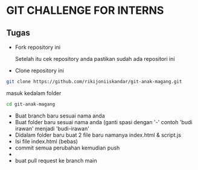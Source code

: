# GIT CHALLENGE FOR INTERNS

## Tugas
- Fork repository ini

  Setelah itu cek repository anda pastikan sudah ada repositori ini
  
- Clone repository ini
```sh
git clone https://github.com/rikijoniiskandar/git-anak-magang.git
```

masuk kedalam folder
```sh
cd git-anak-magang
```

- Buat branch baru sesuai nama anda
- Buat folder baru sesuai nama anda (ganti spasi dengan '-' contoh 'budi irawan' menjadi 'budi-irawan'
- Didalam folder baru buat 2 file baru namanya  index.html & script.js
- Isi file index.html (bebas) 
- commit semua perubahan kemudian push
- 
- buat pull request ke branch main
